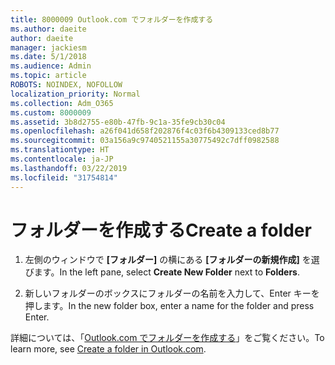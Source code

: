 ```yaml
---
title: 8000009 Outlook.com でフォルダーを作成する
ms.author: daeite
author: daeite
manager: jackiesm
ms.date: 5/1/2018
ms.audience: Admin
ms.topic: article
ROBOTS: NOINDEX, NOFOLLOW
localization_priority: Normal
ms.collection: Adm_O365
ms.custom: 8000009
ms.assetid: 3b8d2755-e80b-47fb-9c1a-35fe9cb30c04
ms.openlocfilehash: a26f041d658f202876f4c03f6b4309133ced8b77
ms.sourcegitcommit: 03a156a9c9740521155a30775492c7dff0982588
ms.translationtype: HT
ms.contentlocale: ja-JP
ms.lasthandoff: 03/22/2019
ms.locfileid: "31754814"
---
```

# <a name="create-a-folder"></a><span data-ttu-id="b179a-102">フォルダーを作成する</span><span class="sxs-lookup"><span data-stu-id="b179a-102">Create a folder</span></span>

1. <span data-ttu-id="b179a-103">左側のウィンドウで **[フォルダー]** の横にある **[フォルダーの新規作成]** を選びます。</span><span class="sxs-lookup"><span data-stu-id="b179a-103">In the left pane, select **Create New Folder** next to **Folders**.</span></span> 
    
2. <span data-ttu-id="b179a-104">新しいフォルダーのボックスにフォルダーの名前を入力して、Enter キーを押します。</span><span class="sxs-lookup"><span data-stu-id="b179a-104">In the new folder box, enter a name for the folder and press Enter.</span></span>
    
<span data-ttu-id="b179a-105">詳細については、「[Outlook.com でフォルダーを作成する](https://go.microsoft.com/fwlink/p/?linkid=873114)」をご覧ください。</span><span class="sxs-lookup"><span data-stu-id="b179a-105">To learn more, see [Create a folder in Outlook.com](https://go.microsoft.com/fwlink/p/?linkid=873114).</span></span>
  

